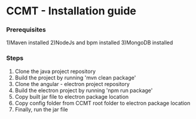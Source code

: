 # CCMT - Installation guide

### Prerequisites
1)Maven installed
2)NodeJs and bpm installed
3)MongoDB installed

### Steps
1) Clone the java project repository
2) Build the project by running 'mvn clean package'
3) Clone the angular - electron project repository
2) Build the electron project by running 'npm run package'
5) Copy built jar file to electron package location
6) Copy config folder from CCMT root folder to electron package location
7) Finally, run the jar file
